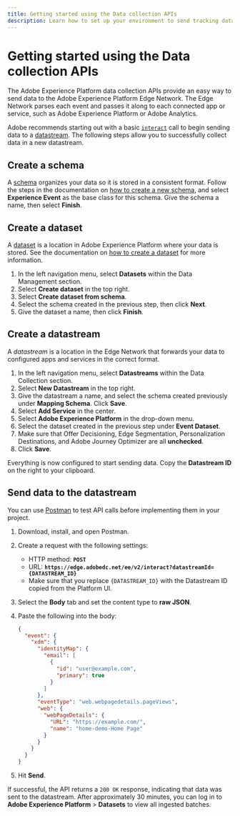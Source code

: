 ```yaml
---
title: Getting started using the Data collection APIs
description: Learn how to set up your environment to send tracking data to Adobe via the data collection APIs.
---
```


# Getting started using the Data collection APIs

The Adobe Experience Platform data collection APIs provide an easy way to send data to the Adobe Experience Platform Edge Network. The Edge Network parses each event and passes it along to each connected app or service, such as Adobe Experience Platform or Adobe Analytics.

Adobe recommends starting out with a basic [`interact`](../endpoints/interact/index.md) call to begin sending data to a [datastream](https://experienceleague.adobe.com/en/docs/experience-platform/datastreams/overview). The following steps allow you to successfully collect data in a new datastream.

## Create a schema

A [schema](https://experienceleague.adobe.com/en/docs/experience-platform/xdm/schema/composition) organizes your data so it is stored in a consistent format. Follow the steps in the documentation on [how to create a new schema](https://experienceleague.adobe.com/en/docs/experience-platform/xdm/ui/resources/schemas#create), and select **Experience Event** as the base class for this schema. Give the schema a name, then select **Finish**.

## Create a dataset

A [dataset](https://experienceleague.adobe.com/en/docs/experience-platform/catalog/datasets/overview) is a location in Adobe Experience Platform where your data is stored. See the documentation on [how to create a dataset](https://experienceleague.adobe.com/en/docs/experience-platform/catalog/datasets/user-guide#create) for more information.

1. In the left navigation menu, select **Datasets** within the Data Management section.
1. Select **Create dataset** in the top right.
1. Select **Create dataset from schema**.
1. Select the schema created in the previous step, then click **Next**.
1. Give the dataset a name, then click **Finish**.

## Create a datastream

A _datastream_ is a location in the Edge Network that forwards your data to configured apps and services in the correct format.

1. In the left navigation menu, select **Datastreams** within the Data Collection section.
1. Select **New Datastream** in the top right.
1. Give the datastream a name, and select the schema created previously under **Mapping Schema**. Click **Save**.
1. Select **Add Service** in the center.
1. Select **Adobe Experience Platform** in the drop-down menu.
1. Select the dataset created in the previous step under **Event Dataset**.
1. Make sure that Offer Decisioning, Edge Segmentation, Personalization Destinations, and Adobe Journey Optimizer are all **unchecked**.
1. Click **Save**.

Everything is now configured to start sending data. Copy the **Datastream ID** on the right to your clipboard.

## Send data to the datastream

You can use [Postman](https://www.postman.com/downloads/) to test API calls before implementing them in your project.

1. Download, install, and open Postman.
1. Create a request with the following settings:
   * HTTP method: **`POST`**
   * URL: **`https://edge.adobedc.net/ee/v2/interact?datastreamId={DATASTREAM_ID}`**
   * Make sure that you replace `{DATASTREAM_ID}` with the Datastream ID copied from the Platform UI.
1. Select the **Body** tab and set the content type to **raw JSON**.
1. Paste the following into the body:

    ```json
    {
      "event": {
        "xdm": {
          "identityMap": {
            "email": [
              {
                "id": "user@example.com",
                "primary": true
              }
            ]
          },
          "eventType": "web.webpagedetails.pageViews",
          "web": {
            "webPageDetails": {
              "URL": "https://example.com/",
              "name": "home-demo-Home Page"
            }
          }
        }
      }
    }
    ```

1. Hit **Send**.

If successful, the API returns a `200 OK` response, indicating that data was sent to the datastream. After approximately 30 minutes, you can log in to **Adobe Experience Platform** > **Datasets** to view all ingested batches.
